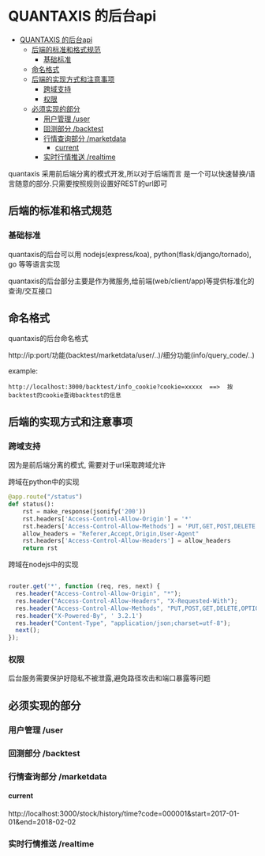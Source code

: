 # QUANTAXIS 的后台api

<!-- TOC -->

- [QUANTAXIS 的后台api](#quantaxis-的后台api)
    - [后端的标准和格式规范](#后端的标准和格式规范)
        - [基础标准](#基础标准)
    - [命名格式](#命名格式)
    - [后端的实现方式和注意事项](#后端的实现方式和注意事项)
        - [跨域支持](#跨域支持)
        - [权限](#权限)
    - [必须实现的部分](#必须实现的部分)
        - [用户管理 /user](#用户管理-user)
        - [回测部分 /backtest](#回测部分-backtest)
        - [行情查询部分 /marketdata](#行情查询部分-marketdata)
            - [current](#current)
        - [实时行情推送 /realtime](#实时行情推送-realtime)

<!-- /TOC -->


quantaxis 采用前后端分离的模式开发,所以对于后端而言 是一个可以快速替换/语言随意的部分.只需要按照规则设置好REST的url即可


## 后端的标准和格式规范

### 基础标准

quantaxis的后台可以用 nodejs(express/koa), python(flask/django/tornado), go 等等语言实现

quantaxis的后台部分主要是作为微服务,给前端(web/client/app)等提供标准化的查询/交互接口


## 命名格式

quantaxis的后台命名格式

http://ip:port/功能(backtest/marketdata/user/..)/细分功能(info/query_code/..)

example:

```
http://localhost:3000/backtest/info_cookie?cookie=xxxxx  ==>  按backtest的cookie查询backtest的信息

```

## 后端的实现方式和注意事项


### 跨域支持

因为是前后端分离的模式, 需要对于url采取跨域允许

跨域在python中的实现
```python
@app.route("/status")
def status():
    rst = make_response(jsonify('200'))
    rst.headers['Access-Control-Allow-Origin'] = '*'
    rst.headers['Access-Control-Allow-Methods'] = 'PUT,GET,POST,DELETE'
    allow_headers = "Referer,Accept,Origin,User-Agent"
    rst.headers['Access-Control-Allow-Headers'] = allow_headers
    return rst

```

跨域在nodejs中的实现
```javascript

router.get('*', function (req, res, next) {
  res.header("Access-Control-Allow-Origin", "*");
  res.header("Access-Control-Allow-Headers", "X-Requested-With");
  res.header("Access-Control-Allow-Methods", "PUT,POST,GET,DELETE,OPTIONS");
  res.header("X-Powered-By", ' 3.2.1')
  res.header("Content-Type", "application/json;charset=utf-8");
  next();
});

```

### 权限

后台服务需要保护好隐私不被泄露,避免路径攻击和端口暴露等问题

## 必须实现的部分


### 用户管理 /user


### 回测部分 /backtest

### 行情查询部分 /marketdata

#### current

http://localhost:3000/stock/history/time?code=000001&start=2017-01-01&end=2018-02-02

### 实时行情推送 /realtime

